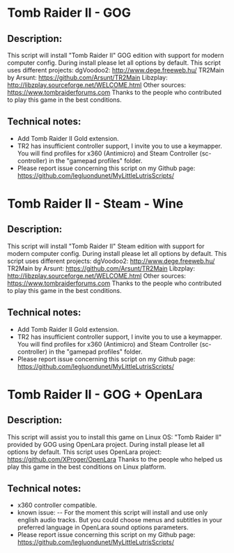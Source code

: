 # Tomb Raider II - GOG

## Description:
This script will install "Tomb Raider II" GOG edition with support for modern computer config.
During install please let all options by default.
This script uses different projects:
dgVoodoo2: http://www.dege.freeweb.hu/
TR2Main by Arsunt: https://github.com/Arsunt/TR2Main
Libzplay: http://libzplay.sourceforge.net/WELCOME.html
Other sources: https://www.tombraiderforums.com
Thanks to the people who contributed to play this game in the best conditions.

## Technical notes:
- Add Tomb Raider II Gold extension.
- TR2 has insufficient controller support, I invite you to use a keymapper. You will find profiles for x360 (Antimicro) and Steam Controller (sc-controller) in the "gamepad profiles" folder.
- Please report issue concerning this script on my Github page:
https://github.com/legluondunet/MyLittleLutrisScripts/

# Tomb Raider II - Steam - Wine

## Description:
This script will install "Tomb Raider II" Steam edition with support for modern computer config.
During install please let all options by default.
This script uses different projects:
dgVoodoo2: http://www.dege.freeweb.hu/
TR2Main by Arsunt: https://github.com/Arsunt/TR2Main
Libzplay: http://libzplay.sourceforge.net/WELCOME.html
Other sources: https://www.tombraiderforums.com
Thanks to the people who contributed to play this game in the best conditions.

## Technical notes:
- Add Tomb Raider II Gold extension.
- TR2 has insufficient controller support, I invite you to use a keymapper. You will find profiles for x360 (Antimicro) and Steam Controller (sc-controller) in the "gamepad profiles" folder.
- Please report issue concerning this script on my Github page:
https://github.com/legluondunet/MyLittleLutrisScripts/

# Tomb Raider II - GOG + OpenLara

## Description:
This script will assist you to install this game on Linux OS:
"Tomb Raider II" provided by GOG using OpenLara project.
During install please let all options by default.
This script uses OpenLara project: https://github.com/XProger/OpenLara
Thanks to the people who helped us play this game in the best conditions on Linux platform.

## Technical notes:
- x360 controller compatible.
- known issue:
-- For the moment this script will install and use only english audio tracks. But you could choose menus and subtitles in your preferred language in OpenLara sound options parameters.
- Please report issue concerning this script on my Github page:
https://github.com/legluondunet/MyLittleLutrisScripts/

